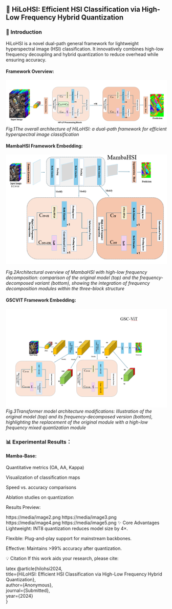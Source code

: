 ## **🚀 HiLoHSI: Efficient HSI Classification via High-Low Frequency Hybrid Quantization**  
### **📌 Introduction**  
HiLoHSI is a novel dual-path general framework for lightweight hyperspectral image (HSI) classification. It innovatively combines high-low frequency decoupling and hybrid quantization to reduce overhead while ensuring accuracy.

#### Framework Overview:
![image](./Overall-Framework.png)
*Fig.1The overall architecture of HiLoHSI: a dual-path framework for efficient hyperspectral image classification*

#### MambaHSI Framework Embedding:

![image](./MambaHSi-Framework-Embedding.png)

*Fig.2Architectural overview of MambaHSI with high-low frequency decomposition: comparison of the original model (top) and the frequency-decomposed variant (bottom), showing the integration of frequency decomposition modules within the three-block structure*

#### GSCVIT Framework Embedding:
![image](./GSCVIT-Framework-Embedding.png)
*Fig.3Transformer model architecture modifications: Illustration of the original model (top) and its frequency-decomposed version (bottom), highlighting the replacement of the original module with a high-low frequency mixed quantization module*

### 📊 Experimental Results：
#### Mamba-Base:


Quantitative metrics (OA, AA, Kappa)

Visualization of classification maps

Speed vs. accuracy comparisons

Ablation studies on quantization

Results Preview:

https://media/image2.png	https://media/image3.png
https://media/image4.png	https://media/image5.png
✨ Core Advantages
Lightweight: INT8 quantization reduces model size by 4×.

Flexible: Plug-and-play support for mainstream backbones.

Effective: Maintains >99% accuracy after quantization.

💡 Citation
If this work aids your research, please cite:

latex
@article{hilohsi2024,  
  title={HiLoHSI: Efficient HSI Classification via High-Low Frequency Hybrid Quantization},  
  author={Anonymous},  
  journal={Submitted},  
  year={2024}  
}  
